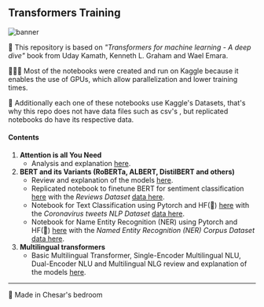 ## Transformers Training
![banner](https://www.valterlongo.com/wp-content/uploads/2018/08/neuron-banner.jpg)

📖 This repository is based on *"Transformers for machine learning - A deep dive"* book from Uday Kamath, Kenneth L. Graham and Wael Emara.

👩🏻‍💻 Most of the notebooks were created and run on Kaggle because it enables the use of GPUs, which allow parallelization and lower training times.

🔎 Additionally each one of these notebooks use Kaggle's Datasets, that's why this repo does not have data files such as csv's , but replicated notebooks do have its respective data.

#### Contents
1. **Attention is all You Need**
    - Analysis and explanation [here](papers/attention_is_all_you_need.md).
2. **BERT and its Variants (RoBERTa, ALBERT, DistilBERT and others)**
    - Review and explanation of the models [here](transformers-deep-dive-book/chapter-03/BERT%20and%20its%20variants.md).
    - Replicated notebook to finetune BERT for sentiment classification [here](transformers-deep-dive-book/chapter-03/fine-tune-bert-for-sentiment-classification.ipynb) with the *Reviews Dataset* [data here](transformers-deep-dive-book/chapter-03/reviews.csv).
    - Notebook for Text Classification using Pytorch and HF(🤗) [here](kaggle-notebooks/single-lingual-torch-hf-text-classification.ipynb) with the *Coronavirus tweets NLP Dataset* [data here](https://www.kaggle.com/datasets/datatattle/covid-19-nlp-text-classification).
    - Notebook for Name Entity Recognition (NER) using Pytorch and HF(🤗) [here](kaggle-notebooks/single-lingual-torch-hf-ner.ipynb) with the *Named Entity Recognition (NER) Corpus Dataset* [data here](https://www.kaggle.com/datasets/naseralqaydeh/named-entity-recognition-ner-corpus).
3. **Multilingual transformers**
    - Basic Multilingual Transformer, Single-Encoder Multilingual NLU, Dual-Encoder NLU and Multilingual NLG review and explanation of the models [here](transformers-deep-dive-book/chapter-04/Multilingual%20transformer%20architectures.md).

---
🧠 Made in Chesar's bedroom
